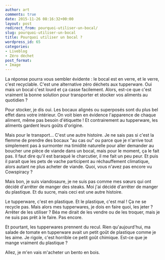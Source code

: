 ```yaml
---
author: art
comments: true
date: 2015-11-26 08:16:32+00:00
layout: post
redirect_from: pourquoi-utiliser-un-bocal/
slug: pourquoi-utiliser-un-bocal
title: Pourquoi utiliser un bocal ?
wordpress_id: 65
categories:
- Liveblog
- Zéro déchet
post_format:
- Image
---
```


La réponse pourra vous sembler évidente : le bocal est en verre, et le verre, c'est recyclable. C'est une alternative zéro déchets aux tupperware. Oui mais un bocal c'est lourd et ça casse facilement. Alors, est-ce que c'est vraiment la bonne solution pour transporter et stocker vos aliments au quotidien ?

Pour stocker, je dis oui. Les bocaux alignés ou superposés sont du plus bel effet dans votre intérieur. On voit bien en évidence l'apparence de chaque aliment, même pas besoin d'étiquette ! Et contrairement au tupperware, les aliments gardent leurs goûts d'origine.

Mais pour le transport... C'est une autre histoire. Je ne sais pas si c'est la flemme de prendre des bocaux "au cas ou" ou parce que je n'arrive tout simplement pas à surmonter ma timidité naturelle pour aller demander au boucher une pièce de viande dans un bocal, mais pour le moment, ça le fait pas. Il faut dire qu'il est baraqué le charcutier, il me fait un peu peur. Et puis il parait que les pets de vache participent au réchauffement climatique, alors autant ne plus acheter de viande. Quoi, vous n'avez pas encore vu Cowspiracy ?

Mais bon, je suis viandosaure, je ne suis pas comme mes sœurs qui ont décidé d'arrêter de manger des steaks. Moi j'ai décidé d'arrêter de manger du plastique. Et du sucre, mais ceci est une autre histoire.

Le tupperware, c'est en plastique. Et le plastique, c'est mal ! Ça ne se recycle pas. Mais alors mes tupperwares, je dois en faire quoi, les jeter ? Arrêter de les utiliser ? Béa me dirait de les vendre ou de les troquer, mais je ne suis pas prêt à le faire. Pas encore.

Et pourtant, les tupperwares prennent du recul. Rien qu'aujourd'hui, ma salade de tomate en tupperware avait un petit goût de plastique comme je les aime. Je rigole, c'est horrible ce petit goût chimique. Est-ce que je mange vraiment du plastique ?

Allez, je m'en vais m'acheter un bento en bois.
